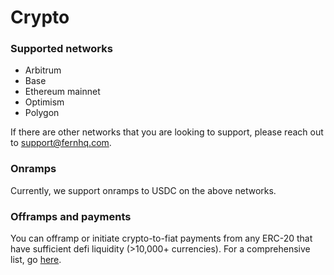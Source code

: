 # Crypto

### Supported networks

* Arbitrum
* Base
* Ethereum mainnet
* Optimism
* Polygon

If there are other networks that you are looking to support, please reach out to support@fernhq.com.&#x20;

### Onramps

Currently, we support onramps to USDC on the above networks.

### Offramps and payments

You can offramp or initiate crypto-to-fiat payments from any ERC-20 that have sufficient defi liquidity (>10,000+ currencies). For a comprehensive list, go [here](https://www.coingecko.com/en/all-cryptocurrencies).&#x20;
